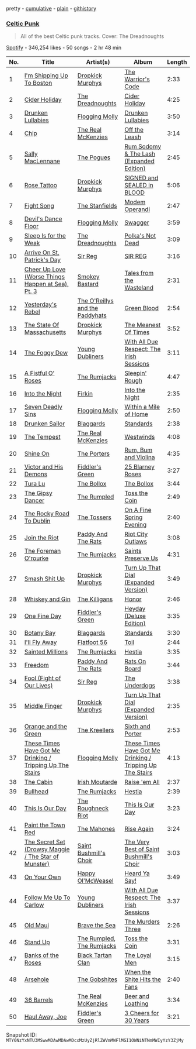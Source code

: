pretty - [cumulative](/playlists/cumulative/37i9dQZF1DXb1IUaS6F7Z8.md) - [plain](/playlists/plain/37i9dQZF1DXb1IUaS6F7Z8) - [githistory](https://github.githistory.xyz/mackorone/spotify-playlist-archive/blob/main/playlists/plain/37i9dQZF1DXb1IUaS6F7Z8)

### [Celtic Punk](https://open.spotify.com/playlist/37i9dQZF1DXb1IUaS6F7Z8)

> All of the best Celtic punk tracks\. Cover: The Dreadnoughts

[Spotify](https://open.spotify.com/user/spotify) - 346,254 likes - 50 songs - 2 hr 48 min

| No. | Title | Artist(s) | Album | Length |
|---|---|---|---|---|
| 1 | [I'm Shipping Up To Boston](https://open.spotify.com/track/7rSERmjAT38lC5QhJ8hnQc) | [Dropkick Murphys](https://open.spotify.com/artist/7w9jdhcgHNdiPeNPUoFSlx) | [The Warrior's Code](https://open.spotify.com/album/2sZGDqHfU884z3iFris122) | 2:33 |
| 2 | [Cider Holiday](https://open.spotify.com/track/0cYC4yBogMCYktHDiHN9y5) | [The Dreadnoughts](https://open.spotify.com/artist/0tfnDOJ5a2ib3mHAI4qGyD) | [Cider Holiday](https://open.spotify.com/album/3UKDUinlsVMdCAabG9s8fY) | 4:25 |
| 3 | [Drunken Lullabies](https://open.spotify.com/track/7caiyAewYYoWu5rZZgQWgn) | [Flogging Molly](https://open.spotify.com/artist/5kQGFREO5FzMBMsAO3cEtj) | [Drunken Lullabies](https://open.spotify.com/album/7EtBU4Uen8tfOq0Ah9tqz3) | 3:50 |
| 4 | [Chip](https://open.spotify.com/track/10UlU5E5RfydywnKmA1nFL) | [The Real McKenzies](https://open.spotify.com/artist/1YczG6BNjM9XAnw64RqnXi) | [Off the Leash](https://open.spotify.com/album/2lm8NrhAtM2ez61pI92J3l) | 3:14 |
| 5 | [Sally MacLennane](https://open.spotify.com/track/2779hybiMKwid1gcrFVMzH) | [The Pogues](https://open.spotify.com/artist/2wzMOQwNT6ZvVB4amvhFAH) | [Rum Sodomy & The Lash \(Expanded Edition\)](https://open.spotify.com/album/2wRH4pcI8TIQFCK1MeByWO) | 2:45 |
| 6 | [Rose Tattoo](https://open.spotify.com/track/4bLKGUkVRxIyrN1770DdDm) | [Dropkick Murphys](https://open.spotify.com/artist/7w9jdhcgHNdiPeNPUoFSlx) | [SIGNED and SEALED in BLOOD](https://open.spotify.com/album/5YYbg2ZO8rK84Zf4Z5yWPJ) | 5:06 |
| 7 | [Fight Song](https://open.spotify.com/track/35DtVain6n4J5hAb0wDNZz) | [The Stanfields](https://open.spotify.com/artist/0w8r7Pn1wm1SCegYhVIQtJ) | [Modem Operandi](https://open.spotify.com/album/0xdrPhrZW6zE7miVUMG9Qg) | 2:47 |
| 8 | [Devil's Dance Floor](https://open.spotify.com/track/1QxiAWrrZ2uFrjyzsC5jFg) | [Flogging Molly](https://open.spotify.com/artist/5kQGFREO5FzMBMsAO3cEtj) | [Swagger](https://open.spotify.com/album/16aGG0N50n3KeXLqSxWkyN) | 3:59 |
| 9 | [Sleep Is for the Weak](https://open.spotify.com/track/3tkXg3freIdvTxN58YUPaG) | [The Dreadnoughts](https://open.spotify.com/artist/0tfnDOJ5a2ib3mHAI4qGyD) | [Polka's Not Dead](https://open.spotify.com/album/5V7rg6LPNl4TgqiGzA4kZH) | 3:09 |
| 10 | [Arrive On St\. Patrick's Day](https://open.spotify.com/track/0E4tTwpmHQTXQbI9Ov7V2S) | [Sir Reg](https://open.spotify.com/artist/0ircDsEvOEB5iDlGl2lT63) | [SIR REG](https://open.spotify.com/album/5WCydhGEqbdCoZBgaVGvfE) | 3:16 |
| 11 | [Cheer Up Love \(Worse Things Happen at Sea\), Pt\. 3](https://open.spotify.com/track/1geM10YkSCzsCIFen0LQvW) | [Smokey Bastard](https://open.spotify.com/artist/1hMdCc6Bzz9cB05C7UTEY8) | [Tales from the Wasteland](https://open.spotify.com/album/0gWD1s9jyyDQjLi50IoUrl) | 2:31 |
| 12 | [Yesterday's Rebel](https://open.spotify.com/track/3rldsE7VbNG5jXv2LGNKF8) | [The O'Reillys and the Paddyhats](https://open.spotify.com/artist/5rY2KJh3KVITvw9bAz74pQ) | [Green Blood](https://open.spotify.com/album/4AAQCgvQvR3RRpJdxRvNCl) | 2:54 |
| 13 | [The State Of Massachusetts](https://open.spotify.com/track/0kXpvPNNjjPsEGRg3SE0xW) | [Dropkick Murphys](https://open.spotify.com/artist/7w9jdhcgHNdiPeNPUoFSlx) | [The Meanest Of Times](https://open.spotify.com/album/3yvUrHVpwhjIVz6MJvaQVX) | 3:52 |
| 14 | [The Foggy Dew](https://open.spotify.com/track/5wXGCPZNAuz0nOOQHGlvKp) | [Young Dubliners](https://open.spotify.com/artist/6goa2f1QVVT8aqSxKWnsVj) | [With All Due Respect: The Irish Sessions](https://open.spotify.com/album/291LYTwbCHyPWBrD12eD3B) | 3:11 |
| 15 | [A Fistful O' Roses](https://open.spotify.com/track/34m9v482iwNV9QHWfzNFq0) | [The Rumjacks](https://open.spotify.com/artist/0w2KUuMj7dvP8dV4tzoltd) | [Sleepin' Rough](https://open.spotify.com/album/11gXkG9RdZCEuJwIOZ7OPW) | 4:47 |
| 16 | [Into the Night](https://open.spotify.com/track/2n1gX9ahXB2bXJi1cUtwo9) | [Firkin](https://open.spotify.com/artist/4gStxnd8dQCtu5jeE4rEBF) | [Into the Night](https://open.spotify.com/album/2CdQhqlGScDcSE4cBLgj1b) | 2:35 |
| 17 | [Seven Deadly Sins](https://open.spotify.com/track/66jfY0gvhfylkoocCEyhv0) | [Flogging Molly](https://open.spotify.com/artist/5kQGFREO5FzMBMsAO3cEtj) | [Within a Mile of Home](https://open.spotify.com/album/0qVJEliXJswOdaabP9hGmJ) | 2:50 |
| 18 | [Drunken Sailor](https://open.spotify.com/track/4CkIURmNRubxc12llcAiuh) | [Blaggards](https://open.spotify.com/artist/0IlUKxz8kZ4EpKrZjlvFr1) | [Standards](https://open.spotify.com/album/54rl8J9TynN3Qah4u9Eph4) | 2:38 |
| 19 | [The Tempest](https://open.spotify.com/track/6gXLYsEkqlhe41lWPdBKOx) | [The Real McKenzies](https://open.spotify.com/artist/1YczG6BNjM9XAnw64RqnXi) | [Westwinds](https://open.spotify.com/album/2XRertV5XG54s3PAiMBRlO) | 4:08 |
| 20 | [Shine On](https://open.spotify.com/track/4FqRa2XKagduNRKn8qnmVc) | [The Porters](https://open.spotify.com/artist/1xD4yUPlDCNpdY1Rckd0eL) | [Rum, Bum and Violina](https://open.spotify.com/album/1TB28bVg1LeTAerr8G5ZEJ) | 4:35 |
| 21 | [Victor and His Demons](https://open.spotify.com/track/1IN6dz9wbuszss9OIOoPjv) | [Fiddler's Green](https://open.spotify.com/artist/3EDllPZzA7Ipj53OWeArLe) | [25 Blarney Roses](https://open.spotify.com/album/4xM98dNv7jelS5A8b5a4k5) | 3:27 |
| 22 | [Tura Lu](https://open.spotify.com/track/2ftkqHtPfuYkyy0oy76qBq) | [The Bollox](https://open.spotify.com/artist/435s6mcvZ5gKmemNx6Kgip) | [The Bollox](https://open.spotify.com/album/0JNaZ27UDkqvTDqWK9efuP) | 3:44 |
| 23 | [The Gipsy Dancer](https://open.spotify.com/track/5kHz0PMhxREjnD3rmulNbC) | [The Rumpled](https://open.spotify.com/artist/1KBTFIV3DLMDZlnQzoQUw6) | [Toss the Coin](https://open.spotify.com/album/6iyWp7G8k1eh3kiPa9OMX0) | 2:49 |
| 24 | [The Rocky Road To Dublin](https://open.spotify.com/track/59sa6RabsXP6xXIPA2UAb6) | [The Tossers](https://open.spotify.com/artist/6JqiYCJwtFqBMCvX772Pw2) | [On A Fine Spring Evening](https://open.spotify.com/album/5KSnHmtTDuFsNNapMDrRnW) | 2:40 |
| 25 | [Join the Riot](https://open.spotify.com/track/0ywLxPIfElvmPjYTwVIryT) | [Paddy And The Rats](https://open.spotify.com/artist/3XquRQYlB1gXQkYdOV7S2x) | [Riot City Outlaws](https://open.spotify.com/album/6sJs55Ph5KQrQ8maznQSBw) | 3:08 |
| 26 | [The Foreman O'rourke](https://open.spotify.com/track/5His2KyaJt6tuKCdeXCtcn) | [The Rumjacks](https://open.spotify.com/artist/0w2KUuMj7dvP8dV4tzoltd) | [Saints Preserve Us](https://open.spotify.com/album/0WcoMbjC7kzJJpqP488gTc) | 4:31 |
| 27 | [Smash Shit Up](https://open.spotify.com/track/5WWOVWXoOBa0IPUOSPiU7w) | [Dropkick Murphys](https://open.spotify.com/artist/7w9jdhcgHNdiPeNPUoFSlx) | [Turn Up That Dial \(Expanded Version\)](https://open.spotify.com/album/78w6uEHeU1OrOTCh1XwnYd) | 3:49 |
| 28 | [Whiskey and Gin](https://open.spotify.com/track/5Z86P3a0reCE58nhDZDCgk) | [The Killigans](https://open.spotify.com/artist/6EnFVB7au1aUyNvdhIzXPB) | [Honor](https://open.spotify.com/album/5q7liZNAS6nQ2gST7wGMmJ) | 2:46 |
| 29 | [One Fine Day](https://open.spotify.com/track/254MGsp9Sj8JX1KMJHKJLN) | [Fiddler's Green](https://open.spotify.com/artist/3EDllPZzA7Ipj53OWeArLe) | [Heyday \(Deluxe Edition\)](https://open.spotify.com/album/1c6jduJZwn1XQMY5IHPigL) | 3:35 |
| 30 | [Botany Bay](https://open.spotify.com/track/0EjrmUYfo0bo787mvveLLi) | [Blaggards](https://open.spotify.com/artist/0IlUKxz8kZ4EpKrZjlvFr1) | [Standards](https://open.spotify.com/album/54rl8J9TynN3Qah4u9Eph4) | 3:30 |
| 31 | [I'll Fly Away](https://open.spotify.com/track/7b1C6mz6egDlaZWavyKJv6) | [Flatfoot 56](https://open.spotify.com/artist/7eQrNqwmiIvFKEMvHRvPLB) | [Toil](https://open.spotify.com/album/301aLfcteHHAyyJUyC6ysY) | 2:44 |
| 32 | [Sainted Millions](https://open.spotify.com/track/5vHsCIZgJLXjUPZHZddwMC) | [The Rumjacks](https://open.spotify.com/artist/0w2KUuMj7dvP8dV4tzoltd) | [Hestia](https://open.spotify.com/album/2pPRVxlpHiN4oSvwM18w4o) | 3:35 |
| 33 | [Freedom](https://open.spotify.com/track/20ZPFGWFDdCehIlCRBSene) | [Paddy And The Rats](https://open.spotify.com/artist/3XquRQYlB1gXQkYdOV7S2x) | [Rats On Board](https://open.spotify.com/album/6UrU8iv81fRiywK0IlVsQw) | 3:44 |
| 34 | [Fool \(Fight of Our Lives\)](https://open.spotify.com/track/0FaTgXZvAq3vqRGWir79ew) | [Sir Reg](https://open.spotify.com/artist/0ircDsEvOEB5iDlGl2lT63) | [The Underdogs](https://open.spotify.com/album/4037g1dZC3to82wXOwQYAg) | 3:38 |
| 35 | [Middle Finger](https://open.spotify.com/track/5YDSdt8rLCiUmc2BbNtCLe) | [Dropkick Murphys](https://open.spotify.com/artist/7w9jdhcgHNdiPeNPUoFSlx) | [Turn Up That Dial \(Expanded Version\)](https://open.spotify.com/album/78w6uEHeU1OrOTCh1XwnYd) | 2:35 |
| 36 | [Orange and the Green](https://open.spotify.com/track/3Czlbc2EbEiaIjSrWY5zKA) | [The Kreellers](https://open.spotify.com/artist/39ljFcdvjH7BB9OsVJwnBn) | [Sixth and Porter](https://open.spotify.com/album/7tn0ug4ECBWSrNSBxGVVo8) | 2:53 |
| 37 | [These Times Have Got Me Drinking / Tripping Up The Stairs](https://open.spotify.com/track/47AK0542IdPkD4pMbynDxg) | [Flogging Molly](https://open.spotify.com/artist/5kQGFREO5FzMBMsAO3cEtj) | [These Times Have Got Me Drinking / Tripping Up The Stairs](https://open.spotify.com/album/3OFS3PgFrKOz3cKfQ4S8Vx) | 4:13 |
| 38 | [The Cabin](https://open.spotify.com/track/7h0ua2NID4KBYNjs401sxT) | [Irish Moutarde](https://open.spotify.com/artist/5G57ycjj8BsL5ynIN06l7P) | [Raise 'em All](https://open.spotify.com/album/3dQ7S6VtgQfNR4XTSGor1I) | 2:37 |
| 39 | [Bullhead](https://open.spotify.com/track/5EAEFB8usSqF2rCvwmjJbr) | [The Rumjacks](https://open.spotify.com/artist/0w2KUuMj7dvP8dV4tzoltd) | [Hestia](https://open.spotify.com/album/2pPRVxlpHiN4oSvwM18w4o) | 2:39 |
| 40 | [This Is Our Day](https://open.spotify.com/track/0yqvEhELr8LocDUNJ0mtgr) | [The Roughneck Riot](https://open.spotify.com/artist/3ZEVCSPdokOgNx4uaueOdi) | [This Is Our Day](https://open.spotify.com/album/1ANmq1z1kNWjeetSl7V0rJ) | 3:23 |
| 41 | [Paint the Town Red](https://open.spotify.com/track/7tPW4cLySo5f6WCVUxYvC4) | [The Mahones](https://open.spotify.com/artist/1aTLhV7R5gUjrR60ubjz6V) | [Rise Again](https://open.spotify.com/album/03Anfa0odGVDlS8ol83RO9) | 3:24 |
| 42 | [The Secret Set \(Drowsy Maggie / The Star of Munster\)](https://open.spotify.com/track/5sW7CM5Tq9Ub15GesYUsx0) | [Saint Bushmill's Choir](https://open.spotify.com/artist/4BAmvqtlQnj48zj888clBo) | [The Very Best of Saint Bushmill's Choir](https://open.spotify.com/album/32lSaCl9f3KboCK6kcu08I) | 3:03 |
| 43 | [On Your Own](https://open.spotify.com/track/1L3qWMIBl3YFkjGtrHkQsY) | [Happy Ol'McWeasel](https://open.spotify.com/artist/5BLgMlT6LTidk2KkfheS4p) | [Heard Ya Say!](https://open.spotify.com/album/29QEOosmeg8xZM2VzEgU1x) | 3:49 |
| 44 | [Follow Me Up To Carlow](https://open.spotify.com/track/0FDTn9eV0JeoRYBcVP0Pdp) | [Young Dubliners](https://open.spotify.com/artist/6goa2f1QVVT8aqSxKWnsVj) | [With All Due Respect: The Irish Sessions](https://open.spotify.com/album/291LYTwbCHyPWBrD12eD3B) | 3:37 |
| 45 | [Old Maui](https://open.spotify.com/track/3RR2COvkYZlw28BmyxdTFO) | [Brave the Sea](https://open.spotify.com/artist/2ImOzhCBveQtdB7x0RcHkQ) | [The Murders Three](https://open.spotify.com/album/32nwMM1uqcXZpRyD3sxgfo) | 2:26 |
| 46 | [Stand Up](https://open.spotify.com/track/5YmZ8wmqrZulmgtOfLHAnx) | [The Rumpled](https://open.spotify.com/artist/1KBTFIV3DLMDZlnQzoQUw6), [The Rumjacks](https://open.spotify.com/artist/0w2KUuMj7dvP8dV4tzoltd) | [Toss the Coin](https://open.spotify.com/album/6iyWp7G8k1eh3kiPa9OMX0) | 3:31 |
| 47 | [Banks of the Roses](https://open.spotify.com/track/2FiosROHDCTuWyRGCJyPfc) | [Black Tartan Clan](https://open.spotify.com/artist/1jbPg3Sqh7zYmOEKEcj8Wt) | [The Loyal Men](https://open.spotify.com/album/5pYBbJGRKdn8HAIwijw788) | 3:15 |
| 48 | [Arsehole](https://open.spotify.com/track/2201cH5trK1nfpLgY0FfFG) | [The Gobshites](https://open.spotify.com/artist/0JwbhBhNG5Sdm3Gbm0y3hF) | [When the Shite Hits the Fans](https://open.spotify.com/album/2Cw2JK22aGlznfDEdibeBK) | 2:40 |
| 49 | [36 Barrels](https://open.spotify.com/track/4VQJ2EROhC6aTe72oZCdG0) | [The Real McKenzies](https://open.spotify.com/artist/1YczG6BNjM9XAnw64RqnXi) | [Beer and Loathing](https://open.spotify.com/album/7Lt36zggZgLxpiglpKHpiF) | 3:34 |
| 50 | [Haul Away, Joe](https://open.spotify.com/track/1aW6Tir7Q7qSPaD7ZQS9hC) | [Fiddler's Green](https://open.spotify.com/artist/3EDllPZzA7Ipj53OWeArLe) | [3 Cheers for 30 Years](https://open.spotify.com/album/4RhmgxIRCzuo9fyF2SZAVh) | 3:21 |

Snapshot ID: `MTY0NzYxNTU3MSwwMDAwMDAwMDcxMzUyZjRlZWVmMWFlMGI1OWNiNTNmMWIyYzY3ZjMy`
